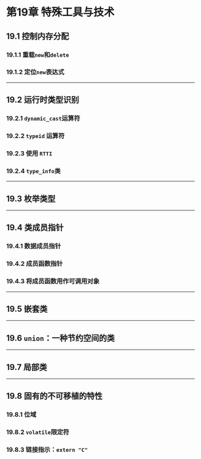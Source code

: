# 第19章 特殊工具与技术

## 19.1 控制内存分配

### 19.1.1 重载`new`和`delete`

### 19.1.2 定位`new`表达式

----

## 19.2 运行时类型识别

### 19.2.1 `dynamic_cast`运算符

### 19.2.2 `typeid` 运算符

### 19.2.3 使用 `RTTI`

### 19.2.4 `type_info`类

----

## 19.3 枚举类型

----

## 19.4 类成员指针

### 19.4.1 数据成员指针

### 19.4.2 成员函数指针

### 19.4.3 将成员函数用作可调用对象  

----

## 19.5 嵌套类

----

## 19.6 `union`：一种节约空间的类

----

## 19.7 局部类

----

## 19.8 固有的不可移植的特性

### 19.8.1 位域

### 19.8.2 `volatile`限定符

### 19.8.3 链接指示：`extern "C"`